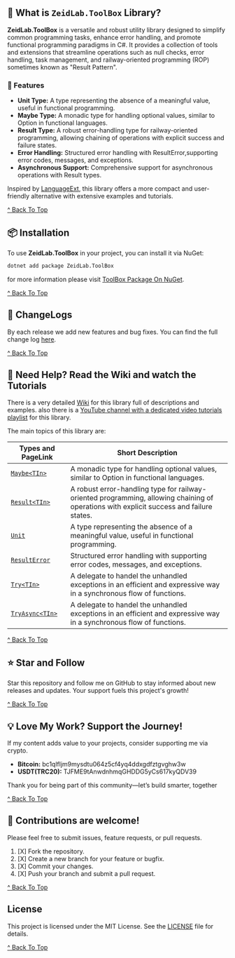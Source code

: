 ﻿## 🤔 What is `ZeidLab.ToolBox` Library?

**ZeidLab.ToolBox** is a versatile and robust utility library designed to simplify common programming tasks, enhance
error handling, and promote functional programming paradigms in C#. It provides a collection of tools and extensions
that streamline operations such as null checks, error handling, task management, and railway-oriented programming (ROP)
sometimes known as "Result Pattern".

### 🎁 Features

* **Unit Type:** A type representing the absence of a meaningful value, useful in functional programming.
* **Maybe Type:** A monadic type for handling optional values, similar to Option in functional languages.
* **Result Type:** A robust error-handling type for railway-oriented programming, allowing chaining of operations with
  explicit success and failure states.
* **Error Handling:** Structured error handling with ResultError,supporting error codes, messages, and exceptions.
* **Asynchronous Support:** Comprehensive support for asynchronous operations with Result types.

Inspired by [LanguageExt](https://github.com/louthy/language-ext), this library offers a more compact and user-friendly
alternative with extensive examples and tutorials.

[^ Back To Top](#-what-is-zeidlabtoolbox-library)

## 📦 Installation

To use **ZeidLab.ToolBox** in your project, you can install it via NuGet:

```bash
dotnet add package ZeidLab.ToolBox
```
for more information please visit [ToolBox Package On NuGet](https://www.nuget.org/packages/ZeidLab.ToolBox).

[^ Back To Top](#-what-is-zeidlabtoolbox-library)

## 📝 ChangeLogs

By each release we add new features and bug fixes. You can find the full change
log [here](https://github.com/ZeidLab/ToolBox/releases).

[^ Back To Top](#-what-is-zeidlabtoolbox-library)

## 📖 Need Help? Read the Wiki and watch the Tutorials

There is a very detailed [Wiki](https://github.com/ZeidLab/ToolBox/wiki) for this library full of descriptions and
examples. also there is
a [YouTube channel with a dedicated video tutorials playlist](https://youtube.com/@zeidlabco?si=xAsUEwBoDNrJdmdK) for
this library.

The main topics of this library are:

| Types and PageLink                                                               | Short Description                                                                                                                        |
|----------------------------------------------------------------------------------|------------------------------------------------------------------------------------------------------------------------------------------|
| [`Maybe<TIn>`](https://github.com/ZeidLab/ToolBox/wiki/Maybe-Type)               | A monadic type for handling optional values, similar to Option in functional languages.                                                  |
| [`Result<TIn>`](https://github.com/ZeidLab/ToolBox/wiki/Result-Type)             | A robust error-handling type for railway-oriented programming, allowing chaining of operations with explicit success and failure states. |
| [`Unit`](https://github.com/ZeidLab/ToolBox/wiki/Unit-Type)                      | A type representing the absence of a meaningful value, useful in functional programming.                                                 |
| [`ResultError`](https://github.com/ZeidLab/ToolBox/wiki/ResultError-Type)        | Structured error handling with supporting error codes, messages, and exceptions.                                                         |
| [`Try<TIn>`](https://github.com/ZeidLab/ToolBox/wiki/Try-And-TryAsync-Type)      | A delegate to handel the unhandled exceptions in an efficient and expressive way in a synchronous flow of functions.                     |
| [`TryAsync<TIn>`](https://github.com/ZeidLab/ToolBox/wiki/Try-And-TryAsync-Type) | A delegate to handel the unhandled exceptions in an efficient and expressive way in a synchronous flow of functions.                     |

[^ Back To Top](#-what-is-zeidlabtoolbox-library)

## ⭐️ Star and Follow

Star this repository and follow me on GitHub to stay informed about new releases and updates. Your support fuels this
project's growth!

[^ Back To Top](#-what-is-zeidlabtoolbox-library)

## 💡 Love My Work? Support the Journey!

If my content adds value to your projects, consider supporting me via crypto.

- **Bitcoin:** bc1qlfljm9mysdtu064z5cf4yq4ddxgdfztgvghw3w
- **USDT(TRC20):** TJFME9tAnwdnhmqGHDDG5yCs617kyQDV39

Thank you for being part of this community—let’s build smarter, together

[^ Back To Top](#-what-is-zeidlabtoolbox-library)

## 🤝 Contributions are welcome!

Please feel free to submit issues, feature requests, or pull requests.

1. [X]  Fork the repository.
2. [X]  Create a new branch for your feature or bugfix.
3. [X]  Commit your changes.
4. [X]  Push your branch and submit a pull request.

[^ Back To Top](#-what-is-zeidlabtoolbox-library)

## License

This project is licensed under the MIT License. See the [LICENSE](./LICENSE.txt) file for details.

[^ Back To Top](#-what-is-zeidlabtoolbox-library)
